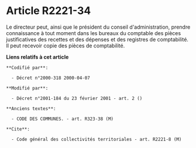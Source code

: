 # Article R2221-34

Le directeur peut, ainsi que le président du conseil d'administration, prendre connaissance à tout moment dans les bureaux du
comptable des pièces justificatives des recettes et des dépenses et des registres de comptabilité. Il peut recevoir copie des
pièces de comptabilité.

**Liens relatifs à cet article**

	**Codifié par**:

	  - Décret n°2000-318 2000-04-07

	**Modifié par**:

	  - Décret n°2001-184 du 23 février 2001 - art. 2 ()

	**Anciens textes**:

	  - CODE DES COMMUNES. - art. R323-38 (M)

	**Cite**:

	  - Code général des collectivités territoriales - art. R2221-8 (M)
